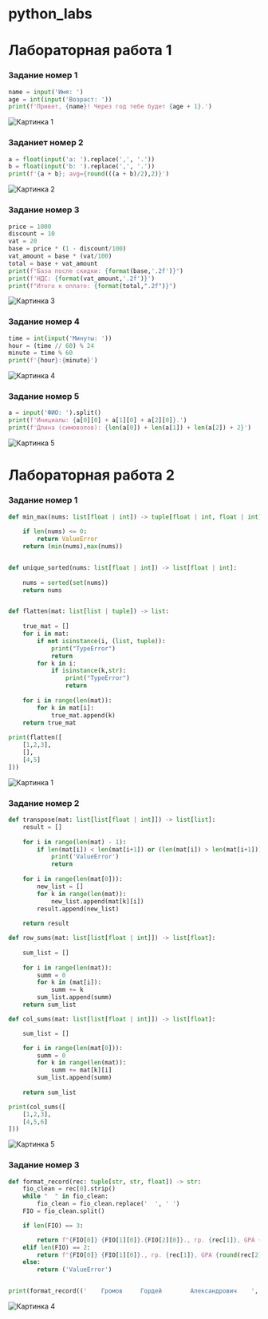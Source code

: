 # python_labs
# Лабораторная работа 1

### Задание номер 1
```python
name = input('Имя: ')
age = int(input('Возраст: '))
print(f'Привет, {name}! Через год тебе будет {age + 1}.')
```
![Картинка 1](./image/lab01/01.png)


### Заданиет номер 2
```python
a = float(input('a: ').replace(',', '.'))
b = float(input('b: ').replace(',', '.'))
print(f'{a + b}; avg={round(((a + b)/2),2)}')
```
![Картинка 2](./image/lab01/02.png)

### Задание номер 3
```python
price = 1000
discount = 10
vat = 20
base = price * (1 - discount/100)
vat_amount = base * (vat/100)
total = base + vat_amount
print(f"База после скидки: {format(base,'.2f')}")
print(f'НДС: {format(vat_amount,'.2f')}')
print(f"Итого к оплате: {format(total,".2f")}")
```
![Картинка 3](./image/lab01/03.png)

### Задание номер 4
```python
time = int(input('Минуты: '))
hour = (time // 60) % 24
minute = time % 60
print(f'{hour}:{minute}')
```
![Картинка 4](./image/lab01/04.png)

### Задание номер 5
```python
a = input('ФИО: ').split()
print(f'Инициалы: {a[0][0] + a[1][0] + a[2][0]}.')
print(f'Длина (симоволов): {len(a[0]) + len(a[1]) + len(a[2]) + 2}')
```
![Картинка 5](./image/lab01/05.png)

# Лабораторная работа 2

### Задание номер 1
```python
def min_max(nums: list[float | int]) -> tuple[float | int, float | int]:
    
    if len(nums) <= 0:
        return ValueError
    return (min(nums),max(nums))


def unique_sorted(nums: list[float | int]) -> list[float | int]:
    
    nums = sorted(set(nums))
    return nums


def flatten(mat: list[list | tuple]) -> list:
    
    true_mat = []
    for i in mat:
        if not isinstance(i, (list, tuple)):
            print("TypeError")
            return
        for k in i:
            if isinstance(k,str):
                print("TypeError")
                return 
            
    for i in range(len(mat)):
        for k in mat[i]:
            true_mat.append(k)
    return true_mat
            
print(flatten([
    [1,2,3],
    [],
    [4,5]
]))
```
![Картинка 1](./image/lab02/01.02.png)

### Задание номер 2
```python
def transpose(mat: list[list[float | int]]) -> list[list]:
    result = []
    
    for i in range(len(mat) - 1):
        if len(mat[i]) < len(mat[i+1]) or (len(mat[i]) > len(mat[i+1])):
            print('ValueError')
            return
    
    for i in range(len(mat[0])):
        new_list = []
        for k in range(len(mat)):
            new_list.append(mat[k][i])
        result.append(new_list)
    
    return result

def row_sums(mat: list[list[float | int]]) -> list[float]:
    
    sum_list = []
    
    for i in range(len(mat)):
        summ = 0
        for k in (mat[i]):
            summ += k
        sum_list.append(summ)
    return sum_list

def col_sums(mat: list[list[float | int]]) -> list[float]:

    sum_list = []

    for i in range(len(mat[0])):
        summ = 0
        for k in range(len(mat)):
            summ += mat[k][i]
        sum_list.append(summ)
    
    return sum_list

print(col_sums([
    [1,2,3],
    [4,5,6]
]))
```
![Картинка 5](./image/lab02/02.02.png)

### Задание номер 3
```python
def format_record(rec: tuple[str, str, float]) -> str:
    fio_clean = rec[0].strip()
    while "  " in fio_clean:
        fio_clean = fio_clean.replace('  ', ' ')
    FIO = fio_clean.split()

    if len(FIO) == 3:

        return f"{FIO[0]} {FIO[1][0]}.{FIO[2][0]}., гр. {rec[1]}, GPA {round(rec[2]):.2f} "
    elif len(FIO) == 2:
        return f"{FIO[0]} {FIO[1][0]}., гр. {rec[1]}, GPA {round(rec[2]):.2f}"
    else:
        return ('ValueError')


print(format_record(('    Громов     Гордей        Александрович    ', 'БИВТ-25', 3.49)))
```
![Картинка 4](./image/lab02/03.02.png)
